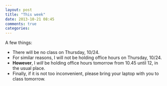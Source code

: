 ```yaml
---
layout: post
title: "This week"
date: 2013-10-21 08:45
comments: true
categories: 
---
```


A few things: 

- There will be no class on Thursday, 10/24. 
- For similar reasons, I will not be holding office hours on Thursday, 10/24. 
- **However**, I *will* be holding office hours tomorrow from 10.45 until 12, in the usual place.
- Finally, if it is not too inconvenient, please bring your laptop with you to class tomorrow. 